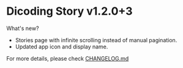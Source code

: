 <!-- End-User Release Note -->

# Dicoding Story v1.2.0+3

What's new?

- Stories page with infinite scrolling instead of manual pagination.
- Updated app icon and display name.

For more details, please check
[CHANGELOG.md](https://github.com/KeidsID/dicoding_story_fl/blob/main/CHANGELOG.md)
